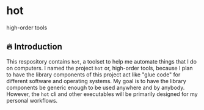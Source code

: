# hot

high-order tools

## 🔥 Introduction

This respository contains `hot`, a toolset to help me automate things that I do on computers. I named the project `hot` or, high-order tools, because I plan to have the library components of this project act like "glue code" for different software and operating systems. My goal is to have the library components be generic enough to be used anywhere and by anybody. However, the `hot` cli and other executables will be primarily designed for my personal workflows.

